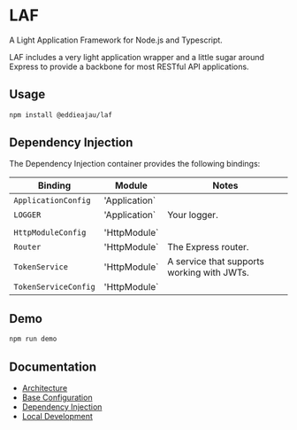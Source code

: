 # LAF

A Light Application Framework for Node.js and Typescript.

LAF includes a very light application wrapper and a little sugar around Express to provide a backbone for most RESTful API applications.

## Usage

```sh
npm install @eddieajau/laf
```

## Dependency Injection

The Dependency Injection container provides the following bindings:

| Binding              | Module        | Notes                                      |
| -------------------- | ------------- | ------------------------------------------ |
| `ApplicationConfig`  | 'Application` |                                            |
| `LOGGER`             | 'Application` | Your logger.                               |
|                      |               |                                            |
| `HttpModuleConfig`   | 'HttpModule`  |                                            |
| `Router`             | 'HttpModule`  | The Express router.                        |
| `TokenService`       | 'HttpModule`  | A service that supports working with JWTs. |
| `TokenServiceConfig` | 'HttpModule`  |                                            |

## Demo

```sh
npm run demo
```

## Documentation

- [Architecture](.docs/architecture.md)
- [Base Configuration](./docs/configure.md)
- [Dependency Injection](./docs/di.md)
- [Local Development](./docs/local.md)
